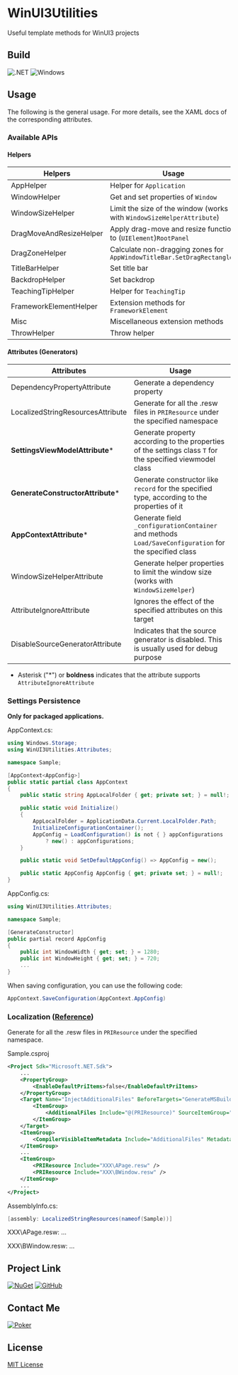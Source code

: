 # WinUI3Utilities

Useful template methods for WinUI3 projects

## Build

![.NET](https://img.shields.io/badge/.Net-7.0-512BD4?&style=for-the-badge&logo=.NET&logoColor=white)
![Windows](https://img.shields.io/badge/Windows-10.0.19041-0078D6?&style=for-the-badge&logo=Windows&logoColor=white)

## Usage

The following is the general usage.
For more details, see the XAML docs of the corresponding attributes.

### Available APIs

#### Helpers

| Helpers | Usage |
| - | - |
| AppHelper | Helper for `Application` |
| WindowHelper | Get and set properties of `Window` |
| WindowSizeHelper | Limit the size of the window (works with `WindowSizeHelperAttribute`) |
| DragMoveAndResizeHelper | Apply drag-move and resize function to (`UIElement`)`RootPanel` |
| DragZoneHelper | Calculate non-dragging zones for `AppWindowTitleBar.SetDragRectangles` |
| TitleBarHelper | Set title bar |
| BackdropHelper | Set backdrop |
| TeachingTipHelper | Helper for `TeachingTip` |
| FrameworkElementHelper | Extension methods for `FrameworkElement` |
| Misc | Miscellaneous extension methods |
| ThrowHelper | Throw helper |

#### Attributes (Generators)

| Attributes | Usage |
| - | - |
| DependencyPropertyAttribute | Generate a dependency property |
| LocalizedStringResourcesAttribute | Generate for all the .resw files in `PRIResource` under the specified namespace |
| __SettingsViewModelAttribute__* | Generate property according to the properties of the settings class `T` for the specified viewmodel class |
| __GenerateConstructorAttribute__* | Generate constructor like `record` for the specified type, according to the properties of it |
| __AppContextAttribute__* | Generate field `_configurationContainer` and methods `Load/SaveConfiguration` for the specified class |
| WindowSizeHelperAttribute | Generate helper properties to limit the window size (works with `WindowSizeHelper`) |
| AttributeIgnoreAttribute | Ignores the effect of the specified attributes on this target |
| DisableSourceGeneratorAttribute | Indicates that the source generator is disabled. This is usually used for debug purpose |

* Asterisk ("*") or __boldness__ indicates that the attribute supports `AttributeIgnoreAttribute`

### Settings Persistence

**Only for packaged applications.**

AppContext.cs:

```csharp
using Windows.Storage;
using WinUI3Utilities.Attributes;

namespace Sample;

[AppContext<AppConfig>]
public static partial class AppContext
{
    public static string AppLocalFolder { get; private set; } = null!;

    public static void Initialize()
    {
        AppLocalFolder = ApplicationData.Current.LocalFolder.Path;
        InitializeConfigurationContainer();
        AppConfig = LoadConfiguration() is not { } appConfigurations
            ? new() : appConfigurations;
    }

    public static void SetDefaultAppConfig() => AppConfig = new();

    public static AppConfig AppConfig { get; private set; } = null!;
}
```

AppConfig.cs:

```csharp
using WinUI3Utilities.Attributes;

namespace Sample;

[GenerateConstructor]
public partial record AppConfig
{
    public int WindowWidth { get; set; } = 1280;
    public int WindowHeight { get; set; } = 720;
    ...
}
```

When saving configuration, you can use the following code:

```csharp
AppContext.SaveConfiguration(AppContext.AppConfig)
```

### Localization ([Reference](https://platform.uno/blog/using-msbuild-items-and-properties-in-c-9-source-generators/))

Generate for all the .resw files in `PRIResource` under the specified namespace.

Sample.csproj

```xml
<Project Sdk="Microsoft.NET.Sdk">
    ... 
    <PropertyGroup>
        <EnableDefaultPriItems>false</EnableDefaultPriItems>
    </PropertyGroup>
    <Target Name="InjectAdditionalFiles" BeforeTargets="GenerateMSBuildEditorConfigFileShouldRun">
        <ItemGroup>
            <AdditionalFiles Include="@(PRIResource)" SourceItemGroup="PRIResource" />
        </ItemGroup>
    </Target>
    <ItemGroup>
        <CompilerVisibleItemMetadata Include="AdditionalFiles" MetadataName="SourceItemGroup" />
    </ItemGroup>
    ...
    <ItemGroup>
        <PRIResource Include="XXX\APage.resw" />
        <PRIResource Include="XXX\BWindow.resw" />
    </ItemGroup>
    ...
</Project>
```

AssemblyInfo.cs:

```csharp
[assembly: LocalizedStringResources(nameof(Sample))]
```

XXX\APage.resw: ...

XXX\BWindow.resw: ...

## Project Link

[![NuGet](https://img.shields.io/badge/Nuget-WinUI3Utilities-004880?&style=for-the-badge&logo=NuGet&logoColor=white)](https://www.nuget.org/packages/WinUI3Utilities)
[![GitHub](https://img.shields.io/badge/GitHub-WinUI3Utilities-181717?&style=for-the-badge&logo=Github&logoColor=white)](https://github.com/Poker-sang/WinUI3Utilities)

## Contact Me

[![Poker](https://img.shields.io/badge/Poker-poker__sang@outlook.com-0078D4?style=for-the-badge&logo=microsoft-outlook&logoColor=white)](mailto:poker_sang@outlook.com)

## License

[MIT License](https://github.com/Poker-sang/WinUI3Utilities/blob/master/LICENSE)
